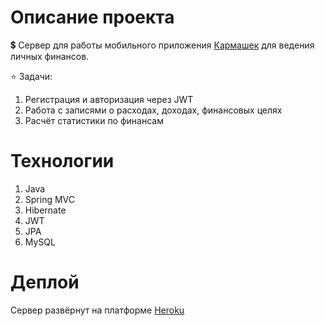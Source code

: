 # Описание проекта
💲 Сервер для работы мобильного приложения [Кармашек](https://github.com/ilyasoloviev99/karmashek-mobile-app) для ведения личных финансов.

⭐ Задачи:
1. Регистрация и авторизация через JWT
2. Работа с записями о расходах, доходах, финансовых целях
3. Расчёт статистики по финансам

# Технологии

1. Java
2. Spring MVC
3. Hibernate
4. JWT
5. JPA
6. MySQL

# Деплой

Сервер развёрнут на платформе [Heroku](https://git.heroku.com/financial-app-karmashek.git)

